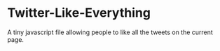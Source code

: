 # Twitter-Like-Everything
A tiny javascript file allowing people to like all the tweets on the current page.
